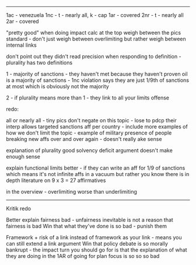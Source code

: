 

----

1ac - venezuela
1nc - t - nearly all, k - cap
1ar - covered
2nr - t - nearly all 
2ar - covered

"pretty good"
when doing impact calc at the top weigh between the pics standard - don't just weigh between overlimiting but rather weigh between internal links

don't point out they didn't read precision
when responding to definition - plurality has two definitions

1 - majority of sanctions - they haven't met because they haven't proven oil is a majority of sanctions - 1nc violation says they are just 1/9th of sanctions at most which is obviously not the majority 

2 - if plurality means more than 1 - they link to all your limits offense 

redo:

all or nearly all - tiny pics don't negate on this topic - lose to pdcp
their interp allows targeted sanctions aff per country - include more examples of how we don't limit the topic - example of military presence of people breaking new affs over and over again - doesn't really ake sense 

explanation of plurality good
solvency deficit argument doesn't make enough sense 

explain functional limits better - if they can write an aff for 1/9 of sanctions which means it's not infinite affs in a vacuum but rather you know there is in depth literature on 9 x 3 = 27 affirmatives

in the overview - overlimiting worse than underlimiting

----
Kritik redo

Better explain fairness bad - unfairness inevitable is not a reason that fairness is bad 
Win that what they've done is so bad - punish them 

Framework + risk of a link instead of framework as your link - means you can still extend a link argument 
Win that policy debate is so morally bankrupt - the impact turn you should go for is that the explanation of what they are doing in the 1AR of going for plan focus is so so so bad

